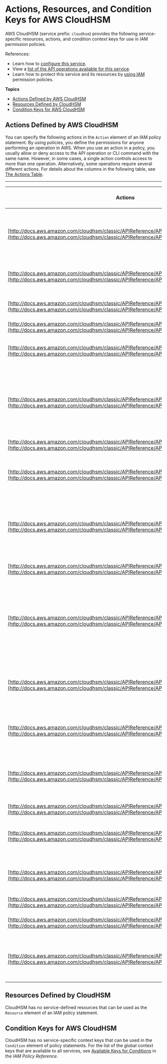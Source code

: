 # Actions, Resources, and Condition Keys for AWS CloudHSM<a name="list_awscloudhsm"></a>

AWS CloudHSM \(service prefix: `cloudhsm`\) provides the following service\-specific resources, actions, and condition context keys for use in IAM permission policies\.

References:
+ Learn how to [configure this service](http://docs.aws.amazon.com/cloudhsm/latest/userguide/)\.
+ View a [list of the API operations available for this service](http://docs.aws.amazon.com/cloudhsm/classic/APIReference/)\.
+ Learn how to protect this service and its resources by [using IAM](http://docs.aws.amazon.com/cloudhsm/latest/userguide/iam-policy.html) permission policies\.

**Topics**
+ [Actions Defined by AWS CloudHSM](#awscloudhsm-actions-as-permissions)
+ [Resources Defined by CloudHSM](#awscloudhsm-resources-for-iam-policies)
+ [Condition Keys for AWS CloudHSM](#awscloudhsm-policy-keys)

## Actions Defined by AWS CloudHSM<a name="awscloudhsm-actions-as-permissions"></a>

You can specify the following actions in the `Action` element of an IAM policy statement\. By using policies, you define the permissions for anyone performing an operation in AWS\. When you use an action in a policy, you usually allow or deny access to the API operation or CLI command with the same name\. However, in some cases, a single action controls access to more than one operation\. Alternatively, some operations require several different actions\. For details about the columns in the following table, see [The Actions Table](reference_policies_actions-resources-contextkeys.md#actions_table)\.


****  

| Actions | Description | Access Level | Resource Types \(\*required\) | Condition Keys | Dependent Actions | 
| --- | --- | --- | --- | --- | --- | 
| [http://docs.aws.amazon.com/cloudhsm/classic/APIReference/API_AddTagsToResource.html](http://docs.aws.amazon.com/cloudhsm/classic/APIReference/API_AddTagsToResource.html) | Adds or overwrites one or more tags for the specified AWS CloudHSM resource | Tagging |  |  |  | 
| [http://docs.aws.amazon.com/cloudhsm/classic/APIReference/API_CreateHapg.html](http://docs.aws.amazon.com/cloudhsm/classic/APIReference/API_CreateHapg.html) | Creates a high\-availability partition group | Write |  |  |  | 
| [http://docs.aws.amazon.com/cloudhsm/classic/APIReference/API_CreateHsm.html](http://docs.aws.amazon.com/cloudhsm/classic/APIReference/API_CreateHsm.html) | Creates an uninitialized HSM instance | Write |  |  |  | 
| [http://docs.aws.amazon.com/cloudhsm/classic/APIReference/API_CreateLunaClient.html](http://docs.aws.amazon.com/cloudhsm/classic/APIReference/API_CreateLunaClient.html) | Creates an HSM client | Write |  |  |  | 
| [http://docs.aws.amazon.com/cloudhsm/classic/APIReference/API_DeleteHapg.html](http://docs.aws.amazon.com/cloudhsm/classic/APIReference/API_DeleteHapg.html) | Deletes a high\-availability partition group | Write |  |  |  | 
| [http://docs.aws.amazon.com/cloudhsm/classic/APIReference/API_DeleteHsm.html](http://docs.aws.amazon.com/cloudhsm/classic/APIReference/API_DeleteHsm.html) | Deletes an HSM\. After completion, this operation cannot be undone and your key material cannot be recovered | Write |  |  |  | 
| [http://docs.aws.amazon.com/cloudhsm/classic/APIReference/API_DeleteLunaClient.html](http://docs.aws.amazon.com/cloudhsm/classic/APIReference/API_DeleteLunaClient.html) | Deletes a client | Write |  |  |  | 
| [http://docs.aws.amazon.com/cloudhsm/classic/APIReference/API_DescribeHapg.html](http://docs.aws.amazon.com/cloudhsm/classic/APIReference/API_DescribeHapg.html) | Retrieves information about a high\-availability partition group | Read |  |  |  | 
| [http://docs.aws.amazon.com/cloudhsm/classic/APIReference/API_DescribeHsm.html](http://docs.aws.amazon.com/cloudhsm/classic/APIReference/API_DescribeHsm.html) | Retrieves information about an HSM\. You can identify the HSM by its ARN or its serial number | Read |  |  |  | 
| [http://docs.aws.amazon.com/cloudhsm/classic/APIReference/API_DescribeLunaClient.html](http://docs.aws.amazon.com/cloudhsm/classic/APIReference/API_DescribeLunaClient.html) | Retrieves information about an HSM client | Read |  |  |  | 
| [http://docs.aws.amazon.com/cloudhsm/classic/APIReference/API_GetConfig.html](http://docs.aws.amazon.com/cloudhsm/classic/APIReference/API_GetConfig.html) | Gets the configuration files necessary to connect to all high availability partition groups the client is associated with | Read |  |  |  | 
| [http://docs.aws.amazon.com/cloudhsm/classic/APIReference/API_ListAvailableZones.html](http://docs.aws.amazon.com/cloudhsm/classic/APIReference/API_ListAvailableZones.html) | Lists the Availability Zones that have available AWS CloudHSM capacity | List |  |  |  | 
| [http://docs.aws.amazon.com/cloudhsm/classic/APIReference/API_ListHapgs.html](http://docs.aws.amazon.com/cloudhsm/classic/APIReference/API_ListHapgs.html) | Lists the high\-availability partition groups for the account | List |  |  |  | 
| [http://docs.aws.amazon.com/cloudhsm/classic/APIReference/API_ListHsms.html](http://docs.aws.amazon.com/cloudhsm/classic/APIReference/API_ListHsms.html) | Retrieves the identifiers of all of the HSMs provisioned for the current customer | List |  |  |  | 
| [http://docs.aws.amazon.com/cloudhsm/classic/APIReference/API_ListLunaClients.html](http://docs.aws.amazon.com/cloudhsm/classic/APIReference/API_ListLunaClients.html) | Lists all of the clients | List |  |  |  | 
| [http://docs.aws.amazon.com/cloudhsm/classic/APIReference/API_ListTagsForResource.html](http://docs.aws.amazon.com/cloudhsm/classic/APIReference/API_ListTagsForResource.html) | Returns a list of all tags for the specified AWS CloudHSM resource | Read |  |  |  | 
| [http://docs.aws.amazon.com/cloudhsm/classic/APIReference/API_ModifyHapg.html](http://docs.aws.amazon.com/cloudhsm/classic/APIReference/API_ModifyHapg.html) | Modifies an existing high\-availability partition group | Write |  |  |  | 
| [http://docs.aws.amazon.com/cloudhsm/classic/APIReference/API_ModifyHsm.html](http://docs.aws.amazon.com/cloudhsm/classic/APIReference/API_ModifyHsm.html) | Modifies an HSM | Write |  |  |  | 
| [http://docs.aws.amazon.com/cloudhsm/classic/APIReference/API_ModifyLunaClient.html](http://docs.aws.amazon.com/cloudhsm/classic/APIReference/API_ModifyLunaClient.html) | Modifies the certificate used by the client | Write |  |  |  | 
| [http://docs.aws.amazon.com/cloudhsm/classic/APIReference/API_RemoveTagsFromResource.html](http://docs.aws.amazon.com/cloudhsm/classic/APIReference/API_RemoveTagsFromResource.html) | Removes one or more tags from the specified AWS CloudHSM resource | Tagging |  |  |  | 

## Resources Defined by CloudHSM<a name="awscloudhsm-resources-for-iam-policies"></a>

CloudHSM has no service\-defined resources that can be used as the `Resource` element of an IAM policy statement\.

## Condition Keys for AWS CloudHSM<a name="awscloudhsm-policy-keys"></a>

CloudHSM has no service\-specific context keys that can be used in the `Condition` element of policy statements\. For the list of the global context keys that are available to all services, see [Available Keys for Conditions](http://docs.aws.amazon.com/IAM/latest/UserGuide/reference_policies_condition-keys.html#AvailableKeys) in the *IAM Policy Reference*\.